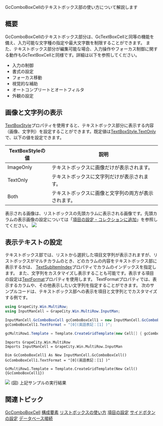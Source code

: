 GcComboBoxCellのテキストボックス部の使い方について解説します

## 概要

GcComboBoxCellのテキストボックス部分は、GcTextBoxCellと同等の機能を備え、入力可能な文字種の指定や最大文字数を制限することができます。
また、テキストボックス部分が編集可能な場合、入力操作やフォーカス制御に関する動作もGcTextBoxCellと同様です。詳細は以下を参照してください。

* 入力の制御
* 書式の設定
* フォーカス移動
* 視覚的な補助
* オートコンプリートとオートフィルタ
* 外観の設定

## 画像と文字列の表示

[TextBoxStyle](gcdocsite__documentlink?toc-item-id=dea28ba9-db40-4616-ab03-ae22205fc003)プロパティを使用すると、テキストボックス部分に表示する内容（画像、文字列）を設定することができます。既定値は[TextBoxStyle.TextOnly](gcdocsite__documentlink?toc-item-id=fa9ef0c4-506b-4521-ae76-4d9ad1c51207)で、以下の値を設定できます。

| TextBoxStyleの値 | 説明 |
| -------------- | --- |
| ImageOnly | テキストボックスに画像だけが表示されます。 |
| TextOnly | テキストボックスに文字列だけが表示されます。 |
| Both | テキストボックスに画像と文字列の両方が表示されます。 |

表示される画像は、リストボックスの先頭カラムに表示される画像です。先頭カラムの表示画像の設定については「[項目の設定 - コレクションに追加](gcdocsite__documentlink?toc-item-id=4708f95d-8d01-420c-9fff-1d27ada38943)」を参照してください。
![](/DOCUMENT_SITE_LINK_PREFIX_HERE/document-site-files/images/f148c511-6e98-4b55-9904-150a375d5825/images/imimages/08gccombobox/textboxstyle.png)

## 表示テキストの設定

テキストボックス部では、リストから選択した項目文字列が表示されますが、リストボックスがマルチカラムのとき、どのカラムの内容をテキストボックス部に表示するかは、 [TextSubItemIndex](gcdocsite__documentlink?toc-item-id=3ab37ca4-7032-4deb-890a-c4995e890149)プロパティでカラムのインデックスを指定します。
また、文字列をカスタマイズし表示することも可能です。表示する項目の設定は[TextFormat](gcdocsite__documentlink?toc-item-id=00f6d3e4-bdd6-46a9-8fb0-75b328052062)プロパティを使用します。
TextFormatプロパティでは、表示するカラムや、その他表示したい文字列を指定することができます。
次のサンプルコードは、テキストボックス部への表示を項目と文字列とでカスタマイズする例です。

```csharp
using GrapeCity.Win.MultiRow;
using InputManCell = GrapeCity.Win.MultiRow.InputMan;

InputManCell.GcComboBoxCell gcComboBoxCell1 = new InputManCell.GcComboBoxCell();
gcComboBoxCell1.TextFormat = "[0](英語表記：[1] )";

gcMultiRow1.Template = Template.CreateGridTemplate(new Cell[] { gcComboBoxCell1 });
```

```vbnet
Imports GrapeCity.Win.MultiRow
Imports InputManCell = GrapeCity.Win.MultiRow.InputMan
                                                        
Dim GcComboBoxCell1 As New InputManCell.GcComboBoxCell()
GcComboBoxCell1.TextFormat = "[0](英語表記：[1] )"

GcMultiRow1.Template = Template.CreateGridTemplate(New Cell() {GcComboBoxCell1})
```

![](/DOCUMENT_SITE_LINK_PREFIX_HERE/document-site-files/images/f148c511-6e98-4b55-9904-150a375d5825/images/imimages/08gccombobox/gccombobox_textformat.png)
(図) 上記サンプルの実行結果

## 関連トピック

[GcComboBoxCell](gcdocsite__documentlink?toc-item-id=03be278e-45d6-4e66-b049-a8e10aa1ad13)
[構成要素](gcdocsite__documentlink?toc-item-id=ca44357e-d01f-49eb-a7ae-abb5e2c74892)
[リストボックスの使い方](gcdocsite__documentlink?toc-item-id=eb947170-86b0-4ced-91a3-a3bc426d80f6)
[項目の設定](gcdocsite__documentlink?toc-item-id=ceb460ee-57b3-4ea6-b8c9-f89bcaad9122)
[サイドボタンの設定](gcdocsite__documentlink?toc-item-id=633e3e14-ab58-40e4-8322-a86c6ad2898c)
[データベース接続](gcdocsite__documentlink?toc-item-id=84cb150d-9540-4453-bc91-074ae6d1f193)
